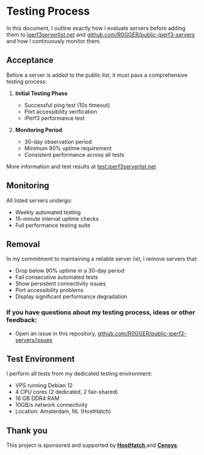 # Testing Process

In this document, I outline exactly how I evaluate servers before adding them to [iperf3serverlist.net](https://iperf3serverlist.net) and [github.com/R0GGER/public-iperf3-servers](https://github.com/R0GGER/public-iperf3-servers) and how I continuously monitor them.

## Acceptance

Before a server is added to the public list, it must pass a comprehensive testing process:

1. **Initial Testing Phase**
   - Successful ping test (10s timeout)
   - Port accessibility verification
   - iPerf3 performance test

2. **Monitoring Period**
   - 30-day observation period
   - Minimum 90% uptime requirement
   - Consistent performance across all tests

More information and test results at [test.iperf3serverlist.net](https://test.iperf3serverlist.net)

## Monitoring

All listed servers undergo:
- Weekly automated testing
- 15-minute interval uptime checks
- Full performance testing suite

## Removal

In my commitment to maintaining a reliable server list, I remove servers that:
- Drop below 90% uptime in a 30-day period
- Fail consecutive automated tests
- Show persistent connectivity issues
- Port accessibility problems
- Display significant performance degradation

### If you have questions about my testing process, ideas or other feedback:
- Open an issue in this repository, [github.com/R0GGER/public-iperf3-servers/issues](https://github.com/R0GGER/public-iperf3-servers/issues)

## Test Environment

I perform all tests from my dedicated testing environment:
- VPS running Debian 12
- 4 CPU cores (2 dedicated, 2 fair-shared)
- 16 GB DDR4 RAM
- 10GB/s network connectivity
- Location: Amsterdam, NL (HostHatch)

## Thank you

This project is sponsored and supported by [**HostHatch** ](https://cloud.hosthatch.com/a/772)and [**Censys**](https://censys.com/).
